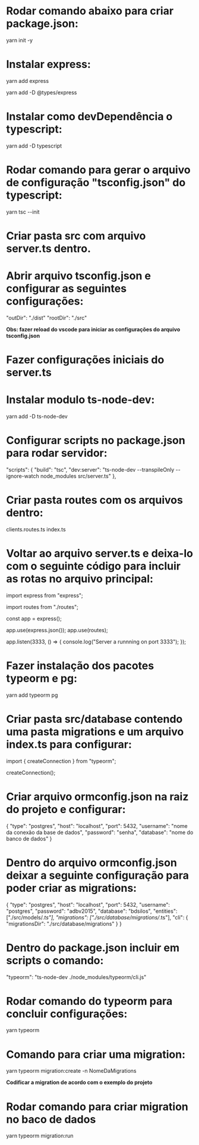 # Rodar comando abaixo para criar package.json:

yarn init -y

# Instalar express:

yarn add express

yarn add -D @types/express

# Instalar como devDependência o typescript:

yarn add -D typescript

# Rodar comando para gerar o arquivo de configuração "tsconfig.json" do typescript:

yarn tsc --init

# Criar pasta src com arquivo server.ts dentro.

# Abrir arquivo tsconfig.json e configurar as seguintes configurações:

"outDir": "./dist"
"rootDir": "./src"

**Obs: fazer reload do vscode para iniciar as configurações do arquivo tsconfig.json**

# Fazer configurações iniciais do server.ts

# Instalar modulo ts-node-dev:

yarn add -D ts-node-dev

# Configurar scripts no package.json para rodar servidor:

"scripts": {
"build": "tsc",
"dev:server": "ts-node-dev --transpileOnly --ignore-watch node_modules src/server.ts"
},

# Criar pasta routes com os arquivos dentro:

clients.routes.ts
index.ts

# Voltar ao arquivo server.ts e deixa-lo com o seguinte código para incluir as rotas no arquivo principal:

import express from "express";

import routes from "./routes";

const app = express();

app.use(express.json());
app.use(routes);

app.listen(3333, () => {
console.log("Server a runnning on port 3333");
});

# Fazer instalação dos pacotes typeorm e pg:

yarn add typeorm pg

# Criar pasta src/database contendo uma pasta migrations e um arquivo index.ts para configurar:

import { createConnection } from "typeorm";

createConnection();

# Criar arquivo ormconfig.json na raiz do projeto e configurar:

{
"type": "postgres",
"host": "localhost",
"port": 5432,
"username": "nome da conexão da base de dados",
"password": "senha",
"database": "nome do banco de dados"
}

# Dentro do arquivo ormconfig.json deixar a seguinte configuração para poder criar as migrations:

{
"type": "postgres",
"host": "localhost",
"port": 5432,
"username": "postgres",
"password": "adbv2015",
"database": "bdsilos",
"entities": ["./src/models/*.ts"],
"migrations": ["./src/database/migrations/*.ts"],
"cli": {
"migrationsDir": "./src/database/migrations"
}
}

# Dentro do package.json incluir em scripts o comando:

"typeorm": "ts-node-dev ./node_modules/typeorm/cli.js"

# Rodar comando do typeorm para concluir configurações:

yarn typeorm

# Comando para criar uma migration:

yarn typeorm migration:create -n NomeDaMigrations

**Codificar a migration de acordo com o exemplo do projeto**

# Rodar comando para criar migration no baco de dados

yarn typeorm migration:run
